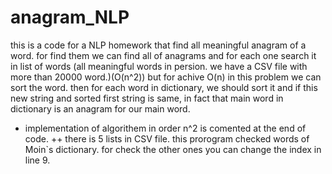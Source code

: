 # anagram_NLP

this is a code for a NLP homework that find all meaningful anagram of a word. 
for find them we can find all of anagrams and for each one search it in list of words (all meaningful words in persion. we have a CSV file with more than 20000 word.)(O(n^2))
but for achive O(n) in this problem we can sort the word. then for each word in dictionary, we should sort it and if this new string and sorted first string is same, in fact that main word in dictionary is an anagram for our main word. 
+ implementation of algorithem in order n^2 is comented at the end of code.
++ there is 5 lists in CSV file. this prorogram checked words of Moin`s dictionary. for check the other ones you can change the index in line 9. 
